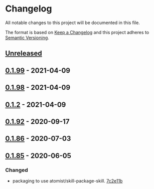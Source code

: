 # Changelog

All notable changes to this project will be documented in this file.

The format is based on [Keep a Changelog](http://keepachangelog.com/)
and this project adheres to [Semantic Versioning](http://semver.org/).

## [Unreleased](https://github.com/atomist-skills/kitchen-sink-skill/compare/0.1.99...HEAD)

## [0.1.99](https://github.com/atomist-skills/kitchen-sink-skill/compare/0.1.98...0.1.99) - 2021-04-09

## [0.1.98](https://github.com/atomist-skills/kitchen-sink-skill/compare/0.1.2...0.1.98) - 2021-04-09

## [0.1.2](https://github.com/atomist-skills/kitchen-sink-skill/compare/0.1.92...0.1.2) - 2021-04-09

## [0.1.92](https://github.com/atomist-skills/kitchen-sink-skill/compare/0.1.86...0.1.92) - 2020-09-17

## [0.1.86](https://github.com/atomist-skills/kitchen-sink-skill/compare/0.1.85...0.1.86) - 2020-07-03

## [0.1.85](https://github.com/atomist-skills/kitchen-sink-skill/tree/0.1.85) - 2020-06-05

### Changed

-   packaging to use atomist/skill-package-skill. [7c2e11b](https://github.com/atomist-skills/kitchen-sink-skill/commit/7c2e11bd5c028152f9b9487ad4c97e6b8c43ee15)
